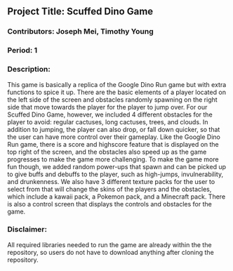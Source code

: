 ## Project Title: Scuffed Dino Game
### Contributors: Joseph Mei, Timothy Young
### Period: 1

### Description:
This game is basically a replica of the Google Dino Run game but with extra functions to spice it up. There are the basic elements of a player located on the left side of the screen and obstacles randomly spawning on the right side that move towards the player for the player to jump over. For our Scuffed Dino Game, however, we included 4 different obstacles for the player to avoid: regular cactuses,  long cactuses, trees, and clouds. In addition to jumping, the player can also drop, or fall down quicker, so that the user can have more control over their gameplay. Like the Google Dino Run game, there is a score and highscore feature that is displayed on the top right of the screen, and the obstacles also speed up as the game progresses to make the game more challenging. To make the game more fun though, we added random power-ups that spawn and can be picked up to give buffs and debuffs to the player, such as high-jumps, invulnerability, and drunkenness. We also have 3 different texture packs for the user to select from that will change the skins of the players and the obstacles, which include a kawaii pack, a Pokemon pack, and a Minecraft pack. There is also a control screen that displays the controls and obstacles for the game.

### Disclaimer:
All required libraries needed to run the game are already within the the repository, so users do not have to download anything after cloning the repository.
